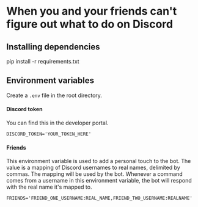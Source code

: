 # When you and your friends can't figure out what to do on Discord
## Installing dependencies
pip install -r requirements.txt

## Environment variables
Create a `.env` file in the root directory.

#### Discord token
You can find this in the developer portal.

    DISCORD_TOKEN='YOUR_TOKEN_HERE'

#### Friends
This environment variable is used to add a personal touch to the bot. The value
is a mapping of Discord usernames to real names, delimited by commas. The mapping
will be used by the bot. Whenever a command comes from a username in this environment
variable, the bot will respond with the real name it's mapped to.

    FRIENDS='FRIEND_ONE_USERNAME:REAL_NAME,FRIEND_TWO_USERNAME:REALNAME'
